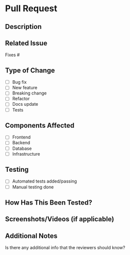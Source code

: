 # Pull Request

## Description
<!-- Briefly describe what this PR does -->

## Related Issue
<!-- Link to Jira or GitHub issue -->
Fixes #

## Type of Change
- [ ] Bug fix
- [ ] New feature
- [ ] Breaking change
- [ ] Refactor
- [ ] Docs update
- [ ] Tests

## Components Affected
- [ ] Frontend
- [ ] Backend
- [ ] Database
- [ ] Infrastructure

## Testing
<!-- How did you test your changes? -->
- [ ] Automated tests added/passing
- [ ] Manual testing done

## How Has This Been Tested?
<!--- What tests have you done to cover the implemented functionality -->
<!--- Include details of your testing environment, and the tests you ran to -->
<!--- see how your change affects other areas of the code, etc. -->

## Screenshots/Videos (if applicable)

## Additional Notes
<!-- Any additional information that reviewers should know -->
Is there any additional info that the reviewers should know?
